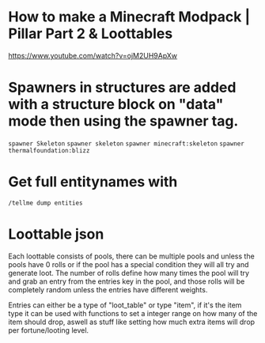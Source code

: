 # How to make a Minecraft Modpack | Pillar Part 2 & Loottables
https://www.youtube.com/watch?v=ojM2UH9ApXw

# Spawners in structures are added with a structure block on "data" mode then using the spawner tag.
`spawner Skeleton`
`spawner skeleton`
`spawner minecraft:skeleton`
`spawner thermalfoundation:blizz`

# Get full entitynames with
`/tellme dump entities`

# Loottable json
Each loottable consists of pools, there can be multiple pools and unless the pools have 0 rolls or if the pool has a special condition they will all try and generate loot.
The number of rolls define how many times the pool will try and grab an entry from the entries key in the pool, and those rolls will be completely random unless the entries have different weights.

Entries can either be a type of "loot_table" or type "item", if it's the item type it can be used with functions to set a integer range on how many of the item should drop, aswell as stuff like setting how much extra items will drop per fortune/looting level.